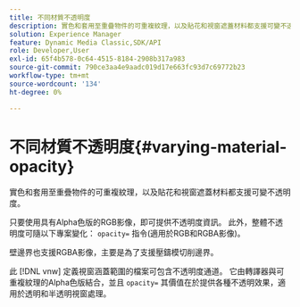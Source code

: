 ```yaml
---
title: 不同材質不透明度
description: 實色和套用至重疊物件的可重複紋理，以及貼花和視窗遮蓋材料都支援可變不透明度。
solution: Experience Manager
feature: Dynamic Media Classic,SDK/API
role: Developer,User
exl-id: 65f4b578-0c64-4515-8184-2908b317a983
source-git-commit: 790ce3aa4e9aadc019d17e663fc93d7c69772b23
workflow-type: tm+mt
source-wordcount: '134'
ht-degree: 0%

---
```


# 不同材質不透明度{#varying-material-opacity}

實色和套用至重疊物件的可重複紋理，以及貼花和視窗遮蓋材料都支援可變不透明度。

只要使用具有Alpha色版的RGB影像，即可提供不透明度資訊。 此外，整體不透明度可隨以下專案變化： `opacity=` 指令(適用於RGB和RGBA影像)。

壁邊界也支援RGBA影像，主要是為了支援壓鑄模切削邊界。

此 [!DNL vnw] 定義視窗涵蓋範圍的檔案可包含不透明度通道。 它由轉譯器與可重複紋理的Alpha色版結合，並且 `opacity=` 其價值在於提供各種不透明效果，適用於透明和半透明視窗處理。
